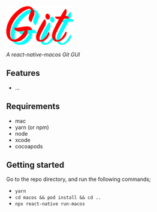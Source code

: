 <img src="./src/app/assets/images/gitgit-logo.png" width="180">

<i>A react-native-macos Git GUI</i>

## Features

- ...

## Requirements

- mac
- yarn (or npm)
- node
- xcode
- cocoapods

## Getting started

Go to the repo directory, and run the following commands;

- `yarn`
- `cd macos && pod install && cd ..`
- `npx react-native run-macos`
